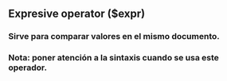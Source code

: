 ## Expresive operator ($expr)

### Sirve para comparar valores en el mismo documento.

### Nota: poner atención a la sintaxis cuando se usa este operador.